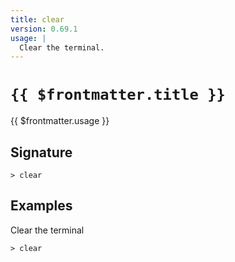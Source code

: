 ```yaml
---
title: clear
version: 0.69.1
usage: |
  Clear the terminal.
---
```


# <code>{{ $frontmatter.title }}</code>

<div style='white-space: pre-wrap;'>{{ $frontmatter.usage }}</div>

## Signature

```> clear ```

## Examples

Clear the terminal
```shell
> clear
```
